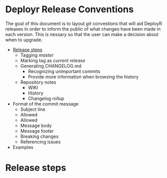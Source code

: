 Deployr Release Conventions
===========================

The goal of this document is to layout _git_ convestions that will aid DeployR releases in order to inform the public of what changes have been made in each version. This is nessary so that the user can make a decision about when to upgrade. 

- [Release steps](#release_steps)
  - Tagging _master_
  - Marking tag as _current release_
  - Generating CHANGELOG.md
    - Recognizing unimportant commits
    - Provide more information when browsing the history
  - Repository notes
    - WIKI
    - History
    - Changelog rollup
- Format of the commit message
  - Subject line
  - Allowed <type>
  - Allowed <scope>
  - Message body
  - Message footer
  - Breaking changes
  - Referencing issues
- Examples

Release steps
=============

